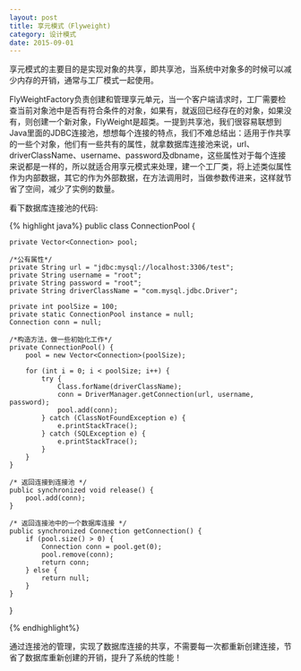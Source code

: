 ```yaml
---
layout: post
title: 享元模式（Flyweight)
category: 设计模式
date: 2015-09-01
---
```


享元模式的主要目的是实现对象的共享，即共享池，当系统中对象多的时候可以减少内存的开销，通常与工厂模式一起使用。

FlyWeightFactory负责创建和管理享元单元，当一个客户端请求时，工厂需要检查当前对象池中是否有符合条件的对象，如果有，就返回已经存在的对象，如果没有，则创建一个新对象，FlyWeight是超类。一提到共享池，我们很容易联想到Java里面的JDBC连接池，想想每个连接的特点，我们不难总结出：适用于作共享的一些个对象，他们有一些共有的属性，就拿数据库连接池来说，url、driverClassName、username、password及dbname，这些属性对于每个连接来说都是一样的，所以就适合用享元模式来处理，建一个工厂类，将上述类似属性作为内部数据，其它的作为外部数据，在方法调用时，当做参数传进来，这样就节省了空间，减少了实例的数量。

<!-- more -->

看下数据库连接池的代码:

{% highlight java%}
public class ConnectionPool {
	
	private Vector<Connection> pool;
	
	/*公有属性*/
	private String url = "jdbc:mysql://localhost:3306/test";
	private String username = "root";
	private String password = "root";
	private String driverClassName = "com.mysql.jdbc.Driver";

	private int poolSize = 100;
	private static ConnectionPool instance = null;
	Connection conn = null;

	/*构造方法，做一些初始化工作*/
	private ConnectionPool() {
		pool = new Vector<Connection>(poolSize);

		for (int i = 0; i < poolSize; i++) {
			try {
				Class.forName(driverClassName);
				conn = DriverManager.getConnection(url, username, password);
				pool.add(conn);
			} catch (ClassNotFoundException e) {
				e.printStackTrace();
			} catch (SQLException e) {
				e.printStackTrace();
			}
		}
	}

	/* 返回连接到连接池 */
	public synchronized void release() {
		pool.add(conn);
	}

	/* 返回连接池中的一个数据库连接 */
	public synchronized Connection getConnection() {
		if (pool.size() > 0) {
			Connection conn = pool.get(0);
			pool.remove(conn);
			return conn;
		} else {
			return null;
		}
	}
}

{% endhighlight%}

通过连接池的管理，实现了数据库连接的共享，不需要每一次都重新创建连接，节省了数据库重新创建的开销，提升了系统的性能！



